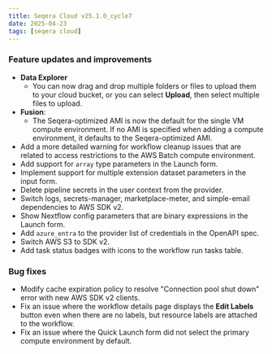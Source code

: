 ```yaml
---
title: Seqera Cloud v25.1.0_cycle7
date: 2025-04-23
tags: [seqera cloud]
---
```


### Feature updates and improvements

- **Data Explorer**
  - You can now drag and drop multiple folders or files to upload them to your cloud bucket, or you can select **Upload**, then select multiple files to upload.
- **Fusion**:
  - The Seqera-optimized AMI is now the default for the single VM compute environment. If no AMI is specified when adding a compute environment, it defaults to the Seqera-optimized AMI.
- Add a more detailed warning for workflow cleanup issues that are related to access restrictions to the AWS Batch compute environment.
- Add support for `array` type parameters in the Launch form.
- Implement support for multiple extension dataset parameters in the input form.
- Delete pipeline secrets in the user context from the provider.
- Switch logs, secrets-manager, marketplace-meter, and simple-email dependencies to AWS SDK v2.
- Show Nextflow config parameters that are binary expressions in the Launch form.
- Add `azure_entra` to the provider list of credentials in the OpenAPI spec.
- Switch AWS S3 to SDK v2.
- Add task status badges with icons to the workflow run tasks table.

### Bug fixes

- Modify cache expiration policy to resolve "Connection pool shut down" error with new AWS SDK v2 clients.
- Fix an issue where the workflow details page displays the **Edit Labels** button even when there are no labels, but resource labels are attached to the workflow.
- Fix an issue where the Quick Launch form did not select the primary compute environment by default.
